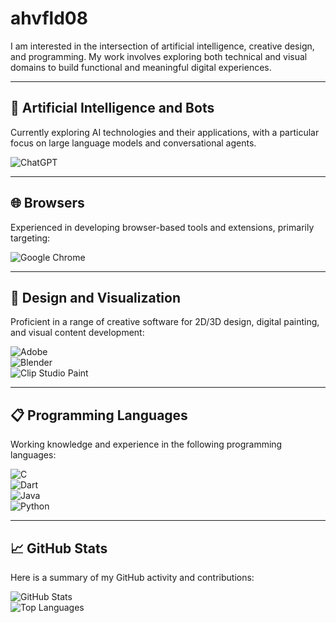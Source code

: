 # ahvfld08

I am interested in the intersection of artificial intelligence, creative design, and programming. My work involves exploring both technical and visual domains to build functional and meaningful digital experiences.

---

## 🤖 Artificial Intelligence and Bots  
Currently exploring AI technologies and their applications, with a particular focus on large language models and conversational agents.

![ChatGPT](https://img.shields.io/badge/chatGPT-74aa9c?style=for-the-badge&logo=openai&logoColor=white)

---

## 🌐 Browsers  
Experienced in developing browser-based tools and extensions, primarily targeting:

![Google Chrome](https://img.shields.io/badge/Google%20Chrome-4285F4?style=for-the-badge&logo=GoogleChrome&logoColor=white)

---

## 🎨 Design and Visualization  
Proficient in a range of creative software for 2D/3D design, digital painting, and visual content development:

![Adobe](https://img.shields.io/badge/adobe-%23FF0000.svg?style=for-the-badge&logo=adobe&logoColor=white)  
![Blender](https://img.shields.io/badge/blender-%23F5792A.svg?style=for-the-badge&logo=blender&logoColor=white)  
![Clip Studio Paint](https://img.shields.io/badge/ClipStudioPaint-%23CFD3D3.svg?style=for-the-badge&logo=ClipStudioPaint&logoColor=white)

---

## 📋 Programming Languages  
Working knowledge and experience in the following programming languages:

![C](https://img.shields.io/badge/c-%2300599C.svg?style=for-the-badge&logo=c&logoColor=white)  
![Dart](https://img.shields.io/badge/dart-%230175C2.svg?style=for-the-badge&logo=dart&logoColor=white)  
![Java](https://img.shields.io/badge/java-%23ED8B00.svg?style=for-the-badge&logo=openjdk&logoColor=white)  
![Python](https://img.shields.io/badge/python-3670A0?style=for-the-badge&logo=python&logoColor=ffdd54)

---

## 📈 GitHub Stats  
Here is a summary of my GitHub activity and contributions:

![GitHub Stats](https://github-readme-stats.vercel.app/api?username=ahvfld08&show_icons=true&theme=default&hide=stars&count_private=true)  
![Top Languages](https://github-readme-stats.vercel.app/api/top-langs/?username=ahvfld08&layout=compact)
